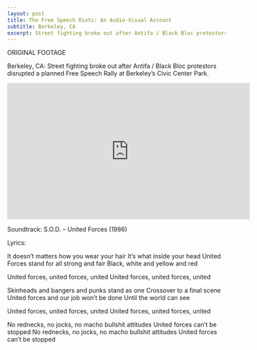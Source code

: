 ```yaml
---
layout: post
title: The Free Speech Riots: An Audio-Visual Account
subtitle: Berkeley, CA
excerpt: Street fighting broke out after Antifa / Black Bloc protestors disrupted a planned Free Speech Rally at Berkeley’s Civic Center Park.
---
```


ORIGINAL FOOTAGE

Berkeley, CA: Street fighting broke out after Antifa / Black Bloc protestors disrupted a planned Free Speech Rally at Berkeley’s Civic Center Park.

<iframe width="560" height="315" src="https://www.youtube.com/embed/3cSBrE1ETDg" frameborder="0" allow="accelerometer; autoplay; encrypted-media; gyroscope; picture-in-picture" allowfullscreen></iframe>

Soundtrack: S.O.D. – United Forces (1986)

Lyrics:

It doesn’t matters how you wear your hair
It’s what inside your head
United Forces stand for all strong and fair
Black, white and yellow and red

United forces, united forces, united
United forces, united forces, united

Skinheads and bangers and punks stand as one
Crossover to a final scene
United forces and our job won’t be done
Until the world can see

United forces, united forces, united
United forces, united forces, united

No rednecks, no jocks, no macho bullshit attitudes
United forces can’t be stopped
No rednecks, no jocks, no macho bullshit attitudes
United forces can’t be stopped

